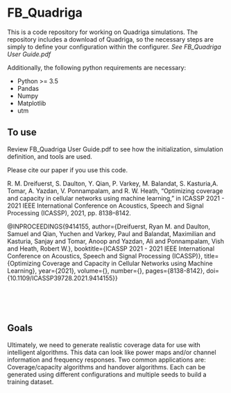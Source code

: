 # FB_Quadriga
  This is a code repository for working on Quadriga simulations. The repository includes a download of Quadriga, so the necessary steps are simply to define your configuration within the configurer. *See FB_Quadriga User Guide.pdf*
  
  
  Additionally, the following python requirements are necessary:
  <ul>
  <li> Python >= 3.5 </li>
  <li> Pandas </li>
  <li> Numpy </li>
  <li> Matplotlib </li>
  <li> utm </li>
  </ul>
  
 ## To use
 Review FB_Quadriga User Guide.pdf to see how the initialization, simulation definition, and tools are used.

Please cite our paper if you use this code.

R. M. Dreifuerst, S. Daulton, Y. Qian, P. Varkey, M. Balandat, S. Kasturia,A. Tomar, A. Yazdan, V. Ponnampalam, and R. W. Heath, “Optimizing coverage  and  capacity  in  cellular  networks  using  machine  learning,”  in ICASSP 2021 - 2021 IEEE International Conference on Acoustics, Speech and Signal Processing (ICASSP), 2021, pp. 8138–8142.

@INPROCEEDINGS{9414155,
  author={Dreifuerst, Ryan M. and Daulton, Samuel and Qian, Yuchen and Varkey, Paul and Balandat, Maximilian and Kasturia, Sanjay and Tomar, Anoop and Yazdan, Ali and Ponnampalam, Vish and Heath, Robert W.},
  booktitle={ICASSP 2021 - 2021 IEEE International Conference on Acoustics, Speech and Signal Processing (ICASSP)}, 
  title={Optimizing Coverage and Capacity in Cellular Networks using Machine Learning}, 
  year={2021},
  volume={},
  number={},
  pages={8138-8142},
  doi={10.1109/ICASSP39728.2021.9414155}}

  </br></br></br>

## Goals
  Ultimately, we need to generate realistic coverage data for use with intelligent algorithms. This data can look like power maps and/or channel information and frequency responses. Two common applications are: Coverage/capacity algorithms and handover algorithms. Each can be generated using different configurations and multiple seeds to build a training dataset.
  </br></br></br>
